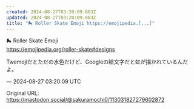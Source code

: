 ```yaml
---
created: 2024-08-27T03:20:09.803Z
updated: 2024-08-27T03:20:09.803Z
title: "🛼 Roller Skate Emoji https://emojipedia.[...]"
---
```


<p>🛼 Roller Skate Emoji <br /><a href="https://emojipedia.org/roller-skate#designs" target="_blank" rel="nofollow noopener" translate="no"><span class="invisible">https://</span><span class="ellipsis">emojipedia.org/roller-skate#de</span><span class="invisible">signs</span></a></p><p>Twemojiだとただの水色だけど、Googleの絵文字だと虹が描かれているんだよ。</p>

&mdash; 2024-08-27 03:20:09 UTC

Original URL: https://mastodon.social/@sakuramochi0/113031827279602872
